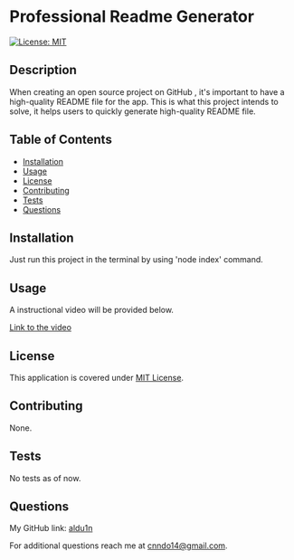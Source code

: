 # Professional Readme Generator

  [![License: MIT](https://img.shields.io/badge/License-MIT-yellow.svg)](https://opensource.org/licenses/MIT)

## Description

When creating an open source project on GitHub , it's important to have a high-quality README file for the app. This is what this project intends to solve, it helps users to quickly generate high-quality README file.

## Table of Contents

- [Installation](#installation)
- [Usage](#usage)
- [License](#license)
- [Contributing](#contributing)
- [Tests](#tests)
- [Questions](#questions)

## Installation

Just run this project in the terminal by using 'node index' command.

## Usage

A instructional video will be provided below.

[Link to the video](https://drive.google.com/file/d/1SSGWqa4cUAKx-rLgUcfdnT88Cl_GbKRO/view)

## License

This application is covered under [MIT License](https://opensource.org/licenses/MIT).

## Contributing

None.

## Tests

No tests as of now.

## Questions

My GitHub link: [aldu1n](https://github.com/aldu1n)

For additional questions reach me at [cnndo14@gmail.com](mailto:cnndo14@gmail.com).


